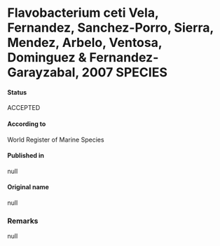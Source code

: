 # Flavobacterium ceti Vela, Fernandez, Sanchez-Porro, Sierra, Mendez, Arbelo, Ventosa, Dominguez & Fernandez-Garayzabal, 2007 SPECIES

#### Status
ACCEPTED

#### According to
World Register of Marine Species

#### Published in
null

#### Original name
null

### Remarks
null